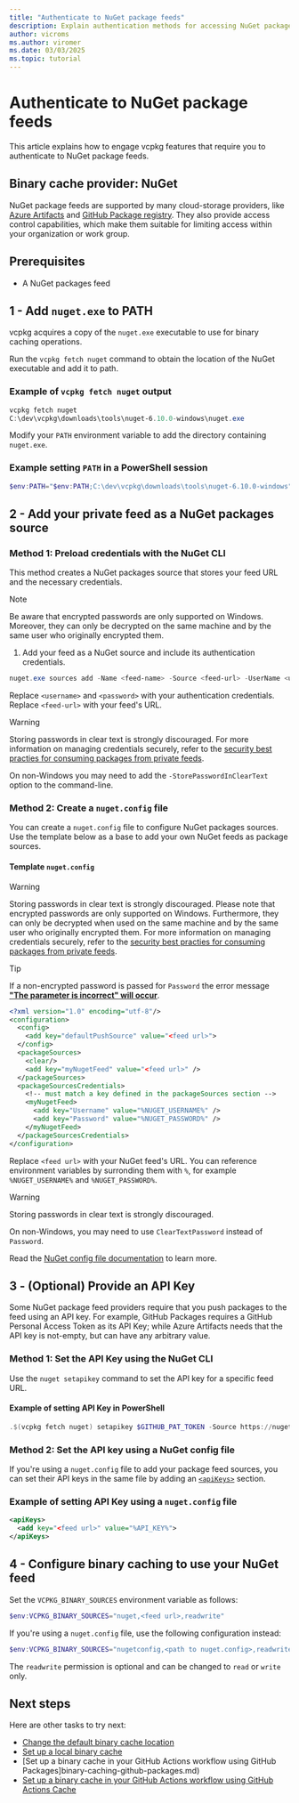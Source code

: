 ```yaml
---
title: "Authenticate to NuGet package feeds"
description: Explain authentication methods for accessing NuGet package feeds with vcpkg
author: vicroms
ms.author: viromer
ms.date: 03/03/2025
ms.topic: tutorial
---
```

# Authenticate to NuGet package feeds

This article explains how to engage vcpkg features that require you to authenticate to NuGet package feeds.

## Binary cache provider: NuGet

NuGet package feeds are supported by many cloud-storage providers, like [Azure Artifacts](<https://www.visualstudio.com/docs/package/nuget/publish>)
and [GitHub Package registry](<https://docs.github.com/en/packages/working-with-a-github-packages-registry/working-with-the-nuget-registry>).
They also provide access control capabilities, which make them suitable for limiting access within your organization or
work group.

## Prerequisites

- A NuGet packages feed

## 1 - Add `nuget.exe` to PATH

vcpkg acquires a copy of the `nuget.exe` executable to use for binary caching operations.

Run the `vcpkg fetch nuget` command to obtain the location of the NuGet executable and add it to path.

### Example of `vcpkg fetch nuget` output

```PowerShell
vcpkg fetch nuget
C:\dev\vcpkg\downloads\tools\nuget-6.10.0-windows\nuget.exe
```

Modify your `PATH` environment variable to add the directory containing `nuget.exe`.

### Example setting `PATH` in a PowerShell session

```PowerShell
$env:PATH="$env:PATH;C:\dev\vcpkg\downloads\tools\nuget-6.10.0-windows"
```

## 2 - Add your private feed as a NuGet packages source <a name="nuget-add-source"></a>

### Method 1: Preload credentials with the NuGet CLI

This method creates a NuGet packages source that stores your feed URL and the necessary credentials.

> [!NOTE]
> Be aware that encrypted passwords are only supported on Windows. Moreover, they can only be decrypted on the same machine
> and by the same user who originally encrypted them.

1. Add your feed as a NuGet source and include its authentication credentials.

```PowerShell
nuget.exe sources add -Name <feed-name> -Source <feed-url> -UserName <username> -Password <password>
```

Replace `<username>` and `<password>` with your authentication credentials.  Replace `<feed-url>` with your feed's URL.

> [!WARNING]
> Storing passwords in clear text is strongly discouraged. For more information on managing credentials securely, refer
> to the [security best practies for consuming packages from private
> feeds](/nuget/consume-packages/consuming-packages-authenticated-feed#security-best-practices-for-managing-credentials).

On non-Windows you may need to add the `-StorePasswordInClearText` option to the command-line.

### Method 2: Create a `nuget.config` file <a name="nuget-config">

You can create a `nuget.config` file to configure NuGet packages sources. Use the template below as a base to add your own
NuGet feeds as package sources.

#### Template `nuget.config`

> [!WARNING]
> Storing passwords in clear text is strongly discouraged. Please note that encrypted passwords are only supported on Windows.
> Furthermore, they can only be decrypted when used on the same machine and by the same user who originally encrypted them.
> For more information on managing credentials securely, refer to the [security best practies for consuming packages
> from private feeds](/nuget/consume-packages/consuming-packages-authenticated-feeds#security-best-practices-for-managing-credentials).

> [!TIP]
> If a non-encrypted password is passed for `Password` the error message [**"The parameter is incorrect" will occur**](<https://github.com/NuGet/Home/issues/3245>).

```XML
<?xml version="1.0" encoding="utf-8"/>
<configuration>
  <config>
    <add key="defaultPushSource" value="<feed url>">
  </config>
  <packageSources>
    <clear/>
    <add key="myNugetFeed" value="<feed url>" />
  </packageSources>
  <packageSourcesCredentials>
    <!-- must match a key defined in the packageSources section -->
    <myNugetFeed>
      <add key="Username" value="%NUGET_USERNAME%" />
      <add key="Password" value="%NUGET_PASSWORD%" />
    </myNugetFeed>
  </packageSourcesCredentials>
</configuration>
```

Replace `<feed url>` with your NuGet feed's URL. You can reference environment variables by surronding them with `%`, for
example `%NUGET_USERNAME%` and `%NUGET_PASSWORD%`.

> [!WARNING]
> Storing passwords in clear text is strongly discouraged.

On non-Windows, you may need to use `ClearTextPassword` instead of `Password`.

Read the [NuGet config file documentation](/nuget/reference/nuget-config-file) to learn more.

## 3 - (Optional) Provide an API Key

Some NuGet package feed providers require that you push packages to the feed using an API key. For example, GitHub Packages
requires a GitHub Personal Access Token as its API Key; while Azure Artifacts needs that the API key is not-empty, but can
have any arbitrary value.

### Method 1: Set the API Key using the NuGet CLI

Use the `nuget setapikey` command to set the API key for a specific feed URL.

#### Example of setting API Key in PowerShell

```PowerShell
.$(vcpkg fetch nuget) setapikey $GITHUB_PAT_TOKEN -Source https://nuget.pkg.github.com/$GITHUB_OWNER/index.json
```

### Method 2: Set the API key using a NuGet config file

If you're using a `nuget.config` file to add your package feed sources, you can set their API keys in the same file by adding
an [`<apiKeys>`](/nuget/reference/nuget-config-file#apikeys) section.

### Example of setting API Key using a `nuget.config` file

```XML
<apiKeys>
  <add key="<feed url>" value="%API_KEY%">
</apiKeys>
```

## 4 - Configure binary caching to use your NuGet feed

Set the `VCPKG_BINARY_SOURCES` environment variable as follows:

```PowerShell
$env:VCPKG_BINARY_SOURCES="nuget,<feed url>,readwrite"
```

If you're using a `nuget.config` file, use the following configuration instead:

```PowerShell
$env:VCPKG_BINARY_SOURCES="nugetconfig,<path to nuget.config>,readwrite"
```

The `readwrite` permission is optional and can be changed to `read` or `write` only.

## Next steps

Here are other tasks to try next:

- [Change the default binary cache location](binary-caching-default.md)
- [Set up a local binary cache](binary-caching-local.md)
- [Set up a binary cache in your GitHub Actions workflow using GitHub Packages]binary-caching-github-packages.md)
- [Set up a binary cache in your GitHub Actions workflow using GitHub Actions Cache](binary-caching-github-actions-cache.md)
